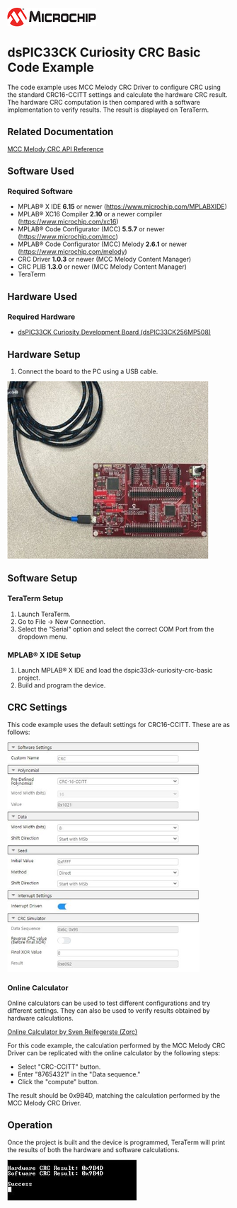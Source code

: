 ![Microchip Logo](images/microchip.jpg) 

# dsPIC33CK Curiosity CRC Basic Code Example 

The code example uses MCC Melody CRC Driver to configure CRC using the standard CRC16-CCITT settings and calculate the hardware CRC result. The hardware CRC computation is then compared with a software implementation to verify results. The result is displayed on TeraTerm.

## Related Documentation

[MCC Melody CRC API Reference](https://onlinedocs.microchip.com/v2/keyword-lookup?keyword=CRC_16BIT_MELODY_DRIVER&version=latest&redirect=true)

## Software Used 

### Required Software

- MPLAB® X IDE **6.15** or newer (https://www.microchip.com/MPLABXIDE)
- MPLAB® XC16 Compiler **2.10** or a newer compiler (https://www.microchip.com/xc16)
- MPLAB® Code Configurator (MCC) **5.5.7** or newer (https://www.microchip.com/mcc)
- MPLAB® Code Configurator (MCC) Melody **2.6.1** or newer (https://www.microchip.com/melody)
- CRC Driver **1.0.3** or newer (MCC Melody Content Manager)
- CRC PLIB **1.3.0** or newer (MCC Melody Content Manager)
- TeraTerm

## Hardware Used

### Required Hardware

- [dsPIC33CK Curiosity Development Board (dsPIC33CK256MP508)](https://www.microchip.com/en-us/development-tool/DM330030)

## Hardware Setup

1. Connect the board to the PC using a USB cable.

![Hardware Setup Image](images/hardware_setup.jpg)

## Software Setup

### TeraTerm Setup
1. Launch TeraTerm. 
2. Go to File -> New Connection.
3. Select the "Serial" option and select the correct COM Port from the dropdown menu.

### MPLAB® X IDE Setup
1. Launch MPLAB® X IDE and load the dspic33ck-curiosity-crc-basic project.
2. Build and program the device. 

## CRC Settings

This code example uses the default settings for CRC16-CCITT. These are as follows:

![CRC Settings in MCC Melody Builder GUI](images/demo_CRC_settings.JPG)

### Online Calculator

Online calculators can be used to test different configurations and try different settings. They can also be used to verify results obtained by hardware calculations.

[Online Calculator by Sven Reifegerste (Zorc)](http://www.zorc.breitbandkatze.de/crc.html)

For this code example, the calculation performed by the MCC Melody CRC Driver can be replicated with the online calculator by the following steps:
- Select "CRC-CCITT" button. 
- Enter "87654321" in the "Data sequence."
- Click the "compute" button.
  
The result should be 0x9B4D, matching the calculation performed by the MCC Melody CRC Driver.

## Operation

Once the project is built and the device is programmed, TeraTerm will print the results of both the hardware and software calculations.

![Results printed on TeraTerm](images/teraterm_output.JPG)